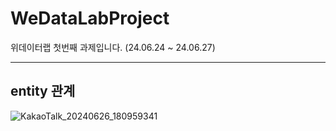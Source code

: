 # WeDataLabProject
위데이터랩 첫번째 과제입니다. (24.06.24 ~ 24.06.27)

---
## entity 관계
![KakaoTalk_20240626_180959341](https://github.com/jun23314/WeDataLabProject/assets/116951160/22a32b71-6f28-451e-aa9b-c849e24e730e)
